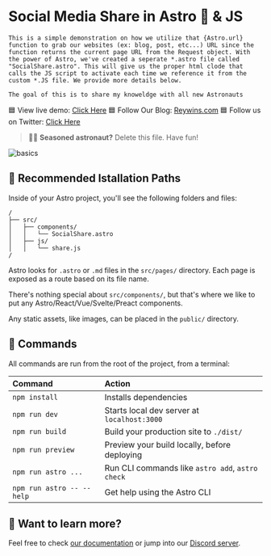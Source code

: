 # Social Media Share in Astro 🚀 & JS
```
This is a simple demonstration on how we utilize that {Astro.url} function to grab our websites (ex: blog, post, etc...) URL since the function returns the current page URL from the Request object. With the power of Astro, we've created a seperate *.astro file called "SocialShare.astro". This will give us the proper html clode that calls the JS script to activate each time we reference it from the custom *.JS file. We provide more details below.

The goal of this is to share my knoweldge with all new Astronauts 

```
🟦 View live demo: [Click Here](https://socialshares.netlify.app)
🟦 Follow Our Blog: [Reywins.com](https://reywins.com)
🟦 Follow us on Twitter: [Click Here](https://twitter.com/reywins_social)

> 🧑‍🚀 **Seasoned astronaut?** Delete this file. Have fun!

![basics](https://user-images.githubusercontent.com/4677417/186188965-73453154-fdec-4d6b-9c34-cb35c248ae5b.png)


## 🚀 Recommended Istallation Paths

Inside of your Astro project, you'll see the following folders and files:

```
/
├── src/
│   ├── components/
│   │   └── SocialShare.astro
│   ├── js/
│   │   └── share.js
/
```

Astro looks for `.astro` or `.md` files in the `src/pages/` directory. Each page is exposed as a route based on its file name.

There's nothing special about `src/components/`, but that's where we like to put any Astro/React/Vue/Svelte/Preact components.

Any static assets, like images, can be placed in the `public/` directory.

## 🧞 Commands

All commands are run from the root of the project, from a terminal:

| Command                   | Action                                           |
| :------------------------ | :----------------------------------------------- |
| `npm install`             | Installs dependencies                            |
| `npm run dev`             | Starts local dev server at `localhost:3000`      |
| `npm run build`           | Build your production site to `./dist/`          |
| `npm run preview`         | Preview your build locally, before deploying     |
| `npm run astro ...`       | Run CLI commands like `astro add`, `astro check` |
| `npm run astro -- --help` | Get help using the Astro CLI                     |

## 👀 Want to learn more?

Feel free to check [our documentation](https://docs.astro.build) or jump into our [Discord server](https://astro.build/chat).
